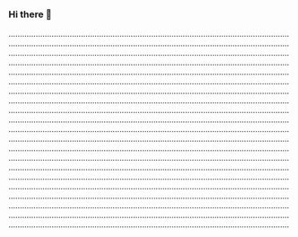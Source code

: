 ### Hi there 👋

............................................................................................................................................................................................................................................................................................................................................................................................................................................................................................................................................................................................................................................................................................................................................................................................................................................................................................................................................................................................................................................................................................................................................................................................................................................................................................................................................................................................................................................................................................................................................................................................................................................................................................................................................................................................................................................................................................................................................................................................................................................................................................................................................................................................................................................................................................................................................................................................................................................................................................................................................................................................................................................................................................................